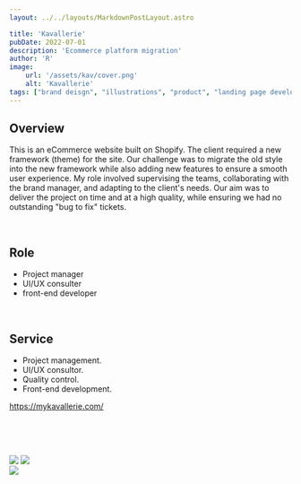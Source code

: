 ```yaml
---
layout: ../../layouts/MarkdownPostLayout.astro

title: 'Kavallerie'
pubDate: 2022-07-01
description: 'Ecommerce platform migration'
author: 'R'
image:
    url: '/assets/kav/cover.png'
    alt: 'Kavallerie'
tags: ["brand deisgn", "illustrations", "product", "landing page development"]
---
```



## Overview
This is an eCommerce website built on Shopify. The client required a new framework (theme) for the site. Our challenge was to migrate the old style into the new framework while also adding new features to ensure a smooth user experience. My role involved supervising the teams, collaborating with the brand manager, and adapting to the client's needs. Our aim was to deliver the project on time and at a high quality, while ensuring we had no outstanding "bug to fix" tickets.

<br>

## Role
<ul class="pl-8 marker:text-slate-400 dark:marker:text-neutral-500">
   <li class="mb-3">Project manager</li>
   <li class="mb-3">UI/UX consulter</li>
   <li class="mb-3">front-end developer</li>
</ul>

<br>

## Service
<ul class="pl-8 marker:text-slate-400 dark:marker:text-neutral-500">
   <li class="mb-3">Project management.</li>
   <li class="mb-3">UI/UX consultor.</li>
   <li class="mb-3">Quality control.</li>
   <li class="mb-3">Front-end development.</li>
</ul>
<div class="mt-10 font-light">
  <a target="_blank" class="text-lg text-neutral-400 border-solid border-0 border-b-[0.85px] pb-[0px]" href="https://mykavallerie.com/">https://mykavallerie.com/</a>
</div>

<br><br><br>

<div class="flex justify-start items-start w-full gap-2">
    <Image class="w-1/2 object-contain" src="/assets/kav/kav-1.png" />
    <Image class="w-1/2 object-contain" src="/assets/kav/kav-2.png" />
</div>


<div class="flex justify-start items-start w-full gap-2">
    <Image class="w-full object-contain" src="/assets/kav/kav-3.png" />
</div>
